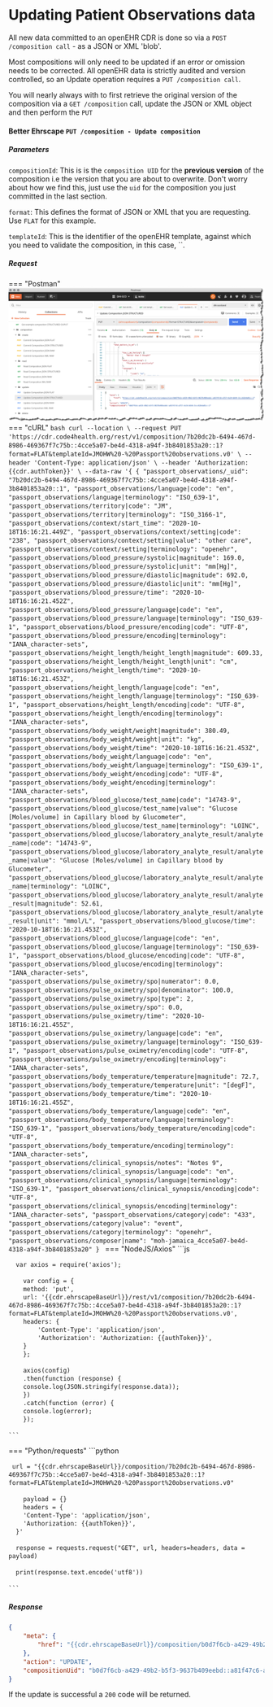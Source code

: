 # Updating Patient Observations data

All new data committed to an openEHR CDR is done so via a `POST /composition call` - as a JSON or XML 'blob'.

Most compositions will only need to be updated if an error or omission needs to be corrected. All openEHR data is strictly audited and version controlled, so an Update operation requires a `PUT /composition call`.

You will nearly always with to first retrieve the original version of the composition via a `GET /composition` call, update the JSON or XML object and then perform the `PUT`


#### Better Ehrscape `PUT /composition - Update composition`

##### Parameters

`compositionId`: 
This is is the `composition UID` for the **previous version** of the composition i.e the version that you are about to overwrite. Don't worry about how we find this, just use the `uid` for the composition you just committed in the last section.

`format`:
This defines the format of JSON or XML that you are requesting. Use `FLAT` for this example.

`templateId`: 
This is the identifier of the openEHR template, against which you need to validate the composition, in this case, ``.

##### Request

=== "Postman"
    ![](../images/dhi-proms-update-postman.png)
=== "cURL" 
    ```bash
       curl --location \
       --request PUT 'https://cdr.code4health.org/rest/v1/composition/7b20dc2b-6494-467d-8986-469367f7c75b::4cce5a07-be4d-4318-a94f-3b8401853a20::1?format=FLAT&templateId=JMOHW%20-%20Passport%20observations.v0' \
    --header 'Content-Type: application/json' \
    --header 'Authorization: {{cdr.authToken}}' \
    --data-raw '{
           {
        "passport_observations/_uid": "7b20dc2b-6494-467d-8986-469367f7c75b::4cce5a07-be4d-4318-a94f-3b8401853a20::1",
        "passport_observations/language|code": "en",
        "passport_observations/language|terminology": "ISO_639-1",
        "passport_observations/territory|code": "JM",
        "passport_observations/territory|terminology": "ISO_3166-1",
        "passport_observations/context/start_time": "2020-10-18T16:16:21.449Z",
        "passport_observations/context/setting|code": "238",
        "passport_observations/context/setting|value": "other care",
        "passport_observations/context/setting|terminology": "openehr",
        "passport_observations/blood_pressure/systolic|magnitude": 169.0,
        "passport_observations/blood_pressure/systolic|unit": "mm[Hg]",
        "passport_observations/blood_pressure/diastolic|magnitude": 692.0,
        "passport_observations/blood_pressure/diastolic|unit": "mm[Hg]",
        "passport_observations/blood_pressure/time": "2020-10-18T16:16:21.452Z",
        "passport_observations/blood_pressure/language|code": "en",
        "passport_observations/blood_pressure/language|terminology": "ISO_639-1",
        "passport_observations/blood_pressure/encoding|code": "UTF-8",
        "passport_observations/blood_pressure/encoding|terminology": "IANA_character-sets",
        "passport_observations/height_length/height_length|magnitude": 609.33,
        "passport_observations/height_length/height_length|unit": "cm",
        "passport_observations/height_length/time": "2020-10-18T16:16:21.453Z",
        "passport_observations/height_length/language|code": "en",
        "passport_observations/height_length/language|terminology": "ISO_639-1",
        "passport_observations/height_length/encoding|code": "UTF-8",
        "passport_observations/height_length/encoding|terminology": "IANA_character-sets",
        "passport_observations/body_weight/weight|magnitude": 380.49,
        "passport_observations/body_weight/weight|unit": "kg",
        "passport_observations/body_weight/time": "2020-10-18T16:16:21.453Z",
        "passport_observations/body_weight/language|code": "en",
        "passport_observations/body_weight/language|terminology": "ISO_639-1",
        "passport_observations/body_weight/encoding|code": "UTF-8",
        "passport_observations/body_weight/encoding|terminology": "IANA_character-sets",
        "passport_observations/blood_glucose/test_name|code": "14743-9",
        "passport_observations/blood_glucose/test_name|value": "Glucose [Moles/volume] in Capillary blood by Glucometer",
        "passport_observations/blood_glucose/test_name|terminology": "LOINC",
        "passport_observations/blood_glucose/laboratory_analyte_result/analyte_name|code": "14743-9",
        "passport_observations/blood_glucose/laboratory_analyte_result/analyte_name|value": "Glucose [Moles/volume] in Capillary blood by Glucometer",
        "passport_observations/blood_glucose/laboratory_analyte_result/analyte_name|terminology": "LOINC",
        "passport_observations/blood_glucose/laboratory_analyte_result/analyte_result|magnitude": 52.61,
        "passport_observations/blood_glucose/laboratory_analyte_result/analyte_result|unit": "mmol/L",
        "passport_observations/blood_glucose/time": "2020-10-18T16:16:21.453Z",
        "passport_observations/blood_glucose/language|code": "en",
        "passport_observations/blood_glucose/language|terminology": "ISO_639-1",
        "passport_observations/blood_glucose/encoding|code": "UTF-8",
        "passport_observations/blood_glucose/encoding|terminology": "IANA_character-sets",
        "passport_observations/pulse_oximetry/spo|numerator": 0.0,
        "passport_observations/pulse_oximetry/spo|denominator": 100.0,
        "passport_observations/pulse_oximetry/spo|type": 2,
        "passport_observations/pulse_oximetry/spo": 0.0,
        "passport_observations/pulse_oximetry/time": "2020-10-18T16:16:21.455Z",
        "passport_observations/pulse_oximetry/language|code": "en",
        "passport_observations/pulse_oximetry/language|terminology": "ISO_639-1",
        "passport_observations/pulse_oximetry/encoding|code": "UTF-8",
        "passport_observations/pulse_oximetry/encoding|terminology": "IANA_character-sets",
        "passport_observations/body_temperature/temperature|magnitude": 72.7,
        "passport_observations/body_temperature/temperature|unit": "[degF]",
        "passport_observations/body_temperature/time": "2020-10-18T16:16:21.455Z",
        "passport_observations/body_temperature/language|code": "en",
        "passport_observations/body_temperature/language|terminology": "ISO_639-1",
        "passport_observations/body_temperature/encoding|code": "UTF-8",
        "passport_observations/body_temperature/encoding|terminology": "IANA_character-sets",
        "passport_observations/clinical_synopsis/notes": "Notes 9",
        "passport_observations/clinical_synopsis/language|code": "en",
        "passport_observations/clinical_synopsis/language|terminology": "ISO_639-1",
        "passport_observations/clinical_synopsis/encoding|code": "UTF-8",
        "passport_observations/clinical_synopsis/encoding|terminology": "IANA_character-sets",
        "passport_observations/category|code": "433",
        "passport_observations/category|value": "event",
        "passport_observations/category|terminology": "openehr",
        "passport_observations/composer|name": "moh-jamaica_4cce5a07-be4d-4318-a94f-3b8401853a20"
    }
    ```
=== "NodeJS/Axios"
    ```js

      var axios = require('axios');

        var config = {
        method: 'put',
        url: '{{cdr.ehrscapeBaseUrl}}/rest/v1/composition/7b20dc2b-6494-467d-8986-469367f7c75b::4cce5a07-be4d-4318-a94f-3b8401853a20::1?format=FLAT&templateId=JMOHW%20-%20Passport%20observations.v0',
        headers: { 
            'Content-Type': 'application/json', 
            'Authorization': 'Authorization: {{authToken}}', 
        }
        };

        axios(config)
        .then(function (response) {
        console.log(JSON.stringify(response.data));
        })
        .catch(function (error) {
        console.log(error);
        });

    ```
=== "Python/requests"
    ```python

     url = "{{cdr.ehrscapeBaseUrl}}/composition/7b20dc2b-6494-467d-8986-469367f7c75b::4cce5a07-be4d-4318-a94f-3b8401853a20::1?format=FLAT&templateId=JMOHW%20-%20Passport%20observations.v0"

        payload = {}
        headers = {
        'Content-Type': 'application/json',
        'Authorization: {{authToken}}',
      }'

      response = requests.request("GET", url, headers=headers, data = payload)

      print(response.text.encode('utf8'))

    ```

##### Response

```json
{
    "meta": {
        "href": "{{cdr.ehrscapeBaseUrl}}/composition/b0d7f6cb-a429-49b2-b5f3-9637b409eebd::a81f47c6-a757-4e34-b644-3ccc62b4a01c::2"
    },
    "action": "UPDATE",
    "compositionUid": "b0d7f6cb-a429-49b2-b5f3-9637b409eebd::a81f47c6-a757-4e34-b644-3ccc62b4a01c::2"
}
```

If the update is successful a `200` code will be returned.








